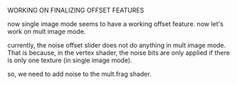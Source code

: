 WORKING ON FINALIZING OFFSET FEATURES

now single image mode seems to have a working offset feature.
now let's work on mult image mode.

currently, the noise offset slider does not do anything in mult image mode.
That is because, in the vertex shader, the noise bits are only applied if there is only one texture (in single image mode).

so, we need to add noise to the mult.frag shader.
